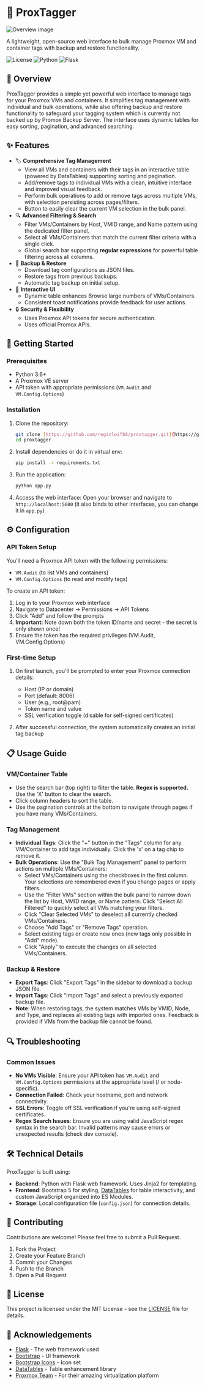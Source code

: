 # 🧩 ProxTagger

![Overview image](https://res.cloudinary.com/dh1qu2two/image/upload/v1743380893/Screenshot_2025-03-31_022536_hbbews.png)

A lightweight, open-source web interface to bulk manage Proxmox VM and container tags with backup and restore functionality.

![License](https://img.shields.io/github/license/Reginleif88/proxtagger?label=license)
![Python](https://img.shields.io/badge/python-3.6%2B-blue)
![Flask](https://img.shields.io/badge/flask-3.1.0-green)

## 🌟 Overview

ProxTagger provides a simple yet powerful web interface to manage tags for your Proxmox VMs and containers. It simplifies tag management with individual and bulk operations, while also offering backup and restore functionality to safeguard your tagging system which is currently not backed up by Promox Backup Server. The interface uses dynamic tables for easy sorting, pagination, and advanced searching.

## ✨ Features

- 🏷️ **Comprehensive Tag Management**
  - View all VMs and containers with their tags in an interactive table (powered by DataTables) supporting sorting and pagination.
  - Add/remove tags to individual VMs with a clean, intuitive interface and improved visual feedback.
  - Perform bulk operations to add or remove tags across multiple VMs, with selection persisting across pages/filters.
  - Button to easily clear the current VM selection in the bulk panel.
- 🔍 **Advanced Filtering & Search**
  - Filter VMs/Containers by Host, VMID range, and Name pattern using the dedicated filter panel.
  - Select all VMs/Containers that match the current filter criteria with a single click.
  - Global search bar supporting **regular expressions** for powerful table filtering across all columns.
- 💾 **Backup & Restore**
  - Download tag configurations as JSON files.
  - Restore tags from previous backups.
  - Automatic tag backup on initial setup.
- 🚀 **Interactive UI**
  - Dynamic table enhances Browse large numbers of VMs/Containers.
  - Consistent toast notifications provide feedback for user actions.
- 🔒 **Security & Flexibility**
  - Uses Proxmox API tokens for secure authentication.
  - Uses official Promox APIs.

## 🚀 Getting Started

### Prerequisites

- Python 3.6+
- A Proxmox VE server
- API token with appropriate permissions (`VM.Audit` and `VM.Config.Options`)

### Installation

1.  Clone the repository:
    ```bash
    git clone [https://github.com/reginleif88/proxtagger.git](https://github.com/reginleif88/proxtagger.git)
    cd proxtagger
    ```

2.  Install dependencies or do it in virtual env:
    ```bash
    pip install -r requirements.txt
    ```

3.  Run the application:
    ```bash
    python app.py
    ```

4.  Access the web interface:
    Open your browser and navigate to `http://localhost:5000` (it also binds to other interfaces, you can change it in `app.py`)

## ⚙️ Configuration

### API Token Setup

You'll need a Proxmox API token with the following permissions:

- `VM.Audit` (to list VMs and containers)
- `VM.Config.Options` (to read and modify tags)

To create an API token:

1.  Log in to your Proxmox web interface
2.  Navigate to Datacenter → Permissions → API Tokens
3.  Click "Add" and follow the prompts
4.  **Important:** Note down both the token ID/name and secret - the secret is only shown once!
5.  Ensure the token has the required privileges (VM.Audit, VM.Config.Options)

### First-time Setup

1.  On first launch, you'll be prompted to enter your Proxmox connection details:
    - Host (IP or domain)
    - Port (default: 8006)
    - User (e.g., root@pam)
    - Token name and value
    - SSL verification toggle (disable for self-signed certificates)

2.  After successful connection, the system automatically creates an initial tag backup

## 📋 Usage Guide

### VM/Container Table

- Use the search bar (top right) to filter the table. **Regex is supported.** Use the 'X' button to clear the search.
- Click column headers to sort the table.
- Use the pagination controls at the bottom to navigate through pages if you have many VMs/Containers.

### Tag Management

- **Individual Tags**: Click the "+" button in the "Tags" column for any VM/Container to add tags individually. Click the 'x' on a tag chip to remove it.
- **Bulk Operations**: Use the "Bulk Tag Management" panel to perform actions on multiple VMs/Containers:
    - Select VMs/Containers using the checkboxes in the first column. Your selections are remembered even if you change pages or apply filters.
    - Use the "Filter VMs" section within the bulk panel to narrow down the list by Host, VMID range, or Name pattern. Click "Select All Filtered" to quickly select all VMs matching your filters.
    - Click "Clear Selected VMs" to deselect all currently checked VMs/Containers.
    - Choose "Add Tags" or "Remove Tags" operation.
    - Select existing tags or create new ones (new tags only possible in "Add" mode).
    - Click "Apply" to execute the changes on all selected VMs/Containers.

### Backup & Restore

- **Export Tags**: Click "Export Tags" in the sidebar to download a backup JSON file.
- **Import Tags**: Click "Import Tags" and select a previously exported backup file.
- **Note**: When restoring tags, the system matches VMs by VMID, Node, and Type, and replaces all existing tags with imported ones. Feedback is provided if VMs from the backup file cannot be found.

## 🔍 Troubleshooting

### Common Issues

- **No VMs Visible**: Ensure your API token has `VM.Audit` and `VM.Config.Options` permissions at the appropriate level (/ or node-specific).
- **Connection Failed**: Check your hostname, port and network connectivity.
- **SSL Errors**: Toggle off SSL verification if you're using self-signed certificates.
- **Regex Search Issues**: Ensure you are using valid JavaScript regex syntax in the search bar. Invalid patterns may cause errors or unexpected results (check dev console).

## 🛠️ Technical Details

ProxTagger is built using:

- **Backend**: Python with Flask web framework. Uses Jinja2 for templating.
- **Frontend**: Bootstrap 5 for styling, [DataTables](https://datatables.net/) for table interactivity, and custom JavaScript organized into ES Modules.
- **Storage**: Local configuration file (`config.json`) for connection details.

## 🤝 Contributing

Contributions are welcome! Please feel free to submit a Pull Request.

1.  Fork the Project
2.  Create your Feature Branch
3.  Commit your Changes
4.  Push to the Branch
5.  Open a Pull Request

## 📄 License

This project is licensed under the MIT License - see the [LICENSE](LICENSE) file for details.

## 🙏 Acknowledgements

- [Flask](https://flask.palletsprojects.com/) - The web framework used
- [Bootstrap](https://getbootstrap.com/) - UI framework
- [Bootstrap Icons](https://icons.getbootstrap.com/) - Icon set
- [DataTables](https://datatables.net/) - Table enhancement library
- [Proxmox Team](https://www.proxmox.com/) - For their amazing virtualization platform
